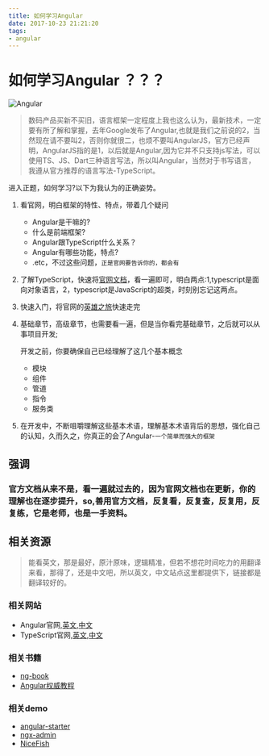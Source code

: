 ```yaml
---
title: 如何学习Angular
date: 2017-10-23 21:21:20
tags:
- angular
---
```

# 如何学习Angular ？？？

![Angular](http://or0g12e5e.bkt.clouddn.com/blog/2017-10-23-angular.png)

> 数码产品买新不买旧，语言框架一定程度上我也这么认为，最新技术，一定要有所了解和掌握，去年Google发布了Angular,也就是我们之前说的2，当然现在请不要叫2，否则你就很二，也烦不要叫AngularJS，官方已经声明，AngularJS指的是1，以后就是Angular,因为它并不只支持js写法，可以使用TS、JS、Dart三种语言写法，所以叫Angular，当然对于书写语言，我遵从官方推荐的语言写法-TypeScript。

进入正题，如何学习?以下为我认为的正确姿势。

1. 看官网，明白框架的特性、特点，带着几个疑问
	- Angular是干嘛的?
	- 什么是前端框架?
	- Angular跟TypeScript什么关系？
	- Angular有哪些功能，特点?
	- .etc，不过这些问题，`正是官网要告诉你的，都会有`
2. 了解TypeScript，快速将[官网文档](https://www.tslang.cn/docs/handbook/basic-types.html)，看一遍即可，明白两点:1,typescript是面向对象语言，2，typescript是JavaScript的超类，时刻别忘记这两点。
3. 快速入门，将官网的[英雄之旅](https://angular.cn/tutorial)快速走完
4. 基础章节，高级章节，也需要看一遍，但是当你看完基础章节，之后就可以从事项目开发;

	开发之前，你要确保自己已经理解了这几个基本概念
	- 模块
	- 组件
	- 管道
	- 指令
	- 服务类
	
5. 在开发中，不断咀嚼理解这些基本术语，理解基本术语背后的思想，强化自己的认知，久而久之，你真正的会了Angular-`一个简单而强大的框架`

## 强调

### 官方文档从来不是，看一遍就过去的，因为官网文档也在更新，你的理解也在逐步提升，so,善用官方文档，反复看，反复查，反复用，反复练，它是老师，也是一手资料。

## 相关资源

> 能看英文，那是最好，原汁原味，逻辑精准，但若不想花时间吃力的用翻译来看，那得了，还是中文吧，所以英文，中文站点这里都提供下，链接都是翻译较好的。

### 相关网站

+ Angular官网,[英文](https://angular.io),[中文](https://angular.cn/)
+ TypeScript官网,[英文](https://www.typescriptlang.org/),[中文](https://www.tslang.cn)

### 相关书籍

+ [ng-book](https://www.ng-book.com/2/)
+ [Angular权威教程](http://www.ituring.com.cn/book/1874)

### 相关demo

+ [angular-starter](https://github.com/AngularClass/angular-starter)
+ [ngx-admin](https://github.com/akveo/ngx-admin)
+ [NiceFish](https://github.com/damoqiongqiu/NiceFish)